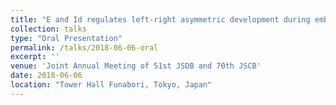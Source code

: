 ```yaml
---
title: "E and Id regulates left-right asymmetric development during embryonic development of *Drosophila*"
collection: talks
type: "Oral Presentation"
permalink: /talks/2018-06-06-oral
excerpt: ''
venue: 'Joint Annual Meeting of 51st JSDB and 70th JSCB'
date: 2018-06-06
location: "Tower Hall Funabori, Tokyo, Japan"
---
```


